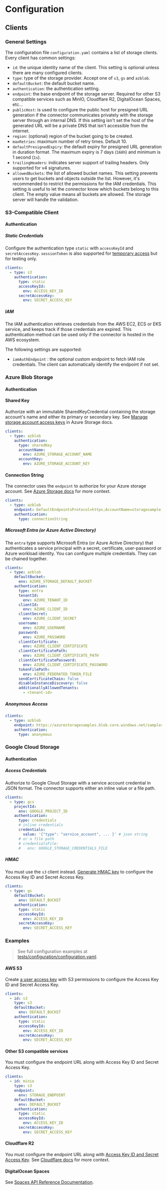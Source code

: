 # Configuration

## Clients

### General Settings

The configuration file `configuration.yaml` contains a list of storage clients. Every client has common settings:

- `id`: the unique identity name of the client. This setting is optional unless there are many configured clients.
- `type`: type of the storage provider. Accept one of `s3`, `gs` and `azblob`.
- `defaultBucket`: the default bucket name.
- `authentication`: the authentication setting.
- `endpoint`: the base endpoint of the storage server. Required for other S3 compatible services such as MinIO, Cloudflare R2, DigitalOcean Spaces, etc...
- `publicHost`: is used to configure the public host for presigned URL generation if the connector communicates privately with the storage server through an internal DNS. If this setting isn't set the host of the generated URL will be a private DNS that isn't accessible from the internet.
- `region`: (optional) region of the bucket going to be created.
- `maxRetries`: maximum number of retry times. Default 10.
- `defaultPresignedExpiry`: the default expiry for presigned URL generation in duration format. The maximum expiry is 7 days \(`168h`\) and minimum is 1 second \(`1s`\).
- `trailingHeaders`: indicates server support of trailing headers. Only supported for v4 signatures.
- `allowedBuckets`: the list of allowed bucket names. This setting prevents users to get buckets and objects outside the list. However, it's recommended to restrict the permissions for the IAM credentials. This setting is useful to let the connector know which buckets belong to this client. The empty value means all buckets are allowed. The storage server will handle the validation.

### S3-Compatible Client

#### Authentication

##### Static Credentials

Configure the authentication type `static` with `accessKeyId` and `secretAccessKey`. `sessionToken` is also supported for [temporary access](https://docs.aws.amazon.com/IAM/latest/UserGuide/id_credentials_temp_use-resources.html) but for testing only.

```yaml
clients:
  - type: s3
    authentication:
      type: static
      accessKeyId:
        env: ACCESS_KEY_ID
      secretAccessKey:
        env: SECRET_ACCESS_KEY
```

##### IAM

The IAM authentication retrieves credentials from the AWS EC2, ECS or EKS service, and keeps track if those credentials are expired. This authentication method can be used only if the connector is hosted in the AWS ecosystem.

The following settings are supported:

- `iamAuthEndpoint` : the optional custom endpoint to fetch IAM role credentials. The client can automatically identify the endpoint if not set.

### Azure Blob Storage

#### Authentication

#### Shared Key

Authorize with an immutable SharedKeyCredential containing the storage account's name and either its primary or secondary key. See [Manage storage account access keys](https://learn.microsoft.com/en-us/azure/storage/common/storage-account-keys-manage?tabs=azure-portal) in Azure Storage docs.

```yaml
clients:
  - type: azblob
    authentication:
      type: sharedKey
      accountName:
        env: AZURE_STORAGE_ACCOUNT_NAME
      accountKey:
        env: AZURE_STORAGE_ACCOUNT_KEY
```

#### Connection String

The connector uses the `endpoint` to authorize for your Azure storage account. See [Azure Storage docs](https://learn.microsoft.com/en-us/azure/storage/common/storage-configure-connection-string?toc=%2Fazure%2Fstorage%2Fblobs%2Ftoc.json&bc=%2Fazure%2Fstorage%2Fblobs%2Fbreadcrumb%2Ftoc.json#configure-a-connection-string-for-an-azure-storage-account) for more context.

```yaml
clients:
  - type: azblob
    endpoint: DefaultEndpointsProtocol=https;AccountName=storagesample;AccountKey=<account-key>
    authentication:
      type: connectionString
```

##### Microsoft Entra (or Azure Active Directory)

The `entra` type supports Microsoft Entra (or Azure Active Directory) that authenticates a service principal with a secret, certificate, user-password or Azure workload identity. You can configure multiple credentials. They can be chained together.

```yaml
clients:
  - type: azblob
    defaultBucket:
      env: AZURE_STORAGE_DEFAULT_BUCKET
    authentication:
      type: entra
      tenantId:
        env: AZURE_TENANT_ID
      clientId:
        env: AZURE_CLIENT_ID
      clientSecret:
        env: AZURE_CLIENT_SECRET
      username:
        env: AZURE_USERNAME
      password:
        env: AZURE_PASSWORD
      clientCertificate:
        env: AZURE_CLIENT_CERTIFICATE
      clientCertificatePath:
        env: AZURE_CLIENT_CERTIFICATE_PATH
      clientCertificatePassword:
        env: AZURE_CLIENT_CERTIFICATE_PASSWORD
      tokenFilePath:
        env: AZURE_FEDERATED_TOKEN_FILE
      sendCertificateChain: false
      disableInstanceDiscovery: false
      additionallyAllowedTenants:
        - <tenant-id>
```

##### Anonymous Access

```yaml
clients:
  - type: azblob
    endpoint: https://azurestoragesamples.blob.core.windows.net/samples/cloud.jpg
    authentication:
      type: anonymous
```

### Google Cloud Storage

#### Authentication

##### Access Credentials

Authorize to Google Cloud Storage with a service account credential in JSON format. The connector supports either an inline value or a file path.

```yaml
clients:
  - type: gcs
    projectId:
      env: GOOGLE_PROJECT_ID
    authentication:
      type: credentials
      # inline credentials
      credentials:
        value: '{"type": "service_account", ... }' # json string
      # or a file path
      # credentialsFile:
      #   env: GOOGLE_STORAGE_CREDENTIALS_FILE
```

##### HMAC

You must use the `s3` client instead. [Generate HMAC key](https://cloud.google.com/storage/docs/authentication/hmackeys) to configure the Access Key ID and Secret Access Key.

```yaml
clients:
  - type: gs
    defaultBucket:
      env: DEFAULT_BUCKET
    authentication:
      type: static
      accessKeyId:
        env: ACCESS_KEY_ID
      secretAccessKey:
        env: SECRET_ACCESS_KEY
```

### Examples

> See full configuration examples at [tests/configuration/configuration.yaml](../tests/configuration/configuration.yaml).

#### AWS S3

Create [a user access key](https://docs.aws.amazon.com/IAM/latest/UserGuide/access-keys-admin-managed.html) with S3 permissions to configure the Access Key ID and Secret Access Key.

```yaml
clients:
  - id: s3
    type: s3
    defaultBucket:
      env: DEFAULT_BUCKET
    authentication:
      type: static
      accessKeyId:
        env: ACCESS_KEY_ID
      secretAccessKey:
        env: SECRET_ACCESS_KEY
```

#### Other S3 compatible services

You must configure the endpoint URL along with Access Key ID and Secret Access Key.

```yaml
clients:
  - id: minio
    type: s3
    endpoint:
      env: STORAGE_ENDPOINT
    defaultBucket:
      env: DEFAULT_BUCKET
    authentication:
      type: static
      accessKeyId:
        env: ACCESS_KEY_ID
      secretAccessKey:
        env: SECRET_ACCESS_KEY
```

#### Cloudflare R2

You must configure the endpoint URL along with [Access Key ID and Secret Access Key](https://developers.cloudflare.com/r2/api/s3/tokens/#get-s3-api-credentials-from-an-api-token). See [Cloudflare docs](https://developers.cloudflare.com/r2/api/s3/api/) for more context.

#### DigitalOcean Spaces

See [Spaces API Reference Documentation](https://docs.digitalocean.com/reference/api/spaces-api/).

